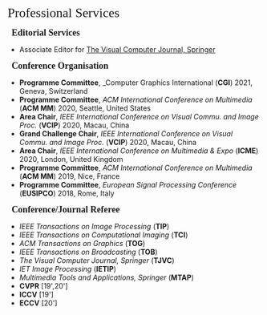 <p><span style="font-family: georgia, serif; font-size: 26px;">Professional Services</span></p>

<p>&nbsp; <span style="font-size: 18px;"><strong><span style="font-family: georgia, serif;">Editorial Services</span></strong></span></p>

- Associate Editor for [The Visual Computer Journal, Springer](https://www.editorialmanager.com/tvcj/)

<p>&nbsp; <span style="font-size: 18px;"><strong><span style="font-family: georgia, serif;">Conference Organisation</span></strong></span></p>

- **Programme Committee**, _Computer Graphics International (**CGI**) 2021, Geneva, Switzerland
- **Programme Committee**, _ACM International Conference on Multimedia_ (**ACM MM**) 2020, Seattle, United States
- **Area Chair**, _IEEE International Conference on Visual Commu. and Image Proc._ (**VCIP**) 2020, Macau, China
- **Grand Challenge Chair**, _IEEE International Conference on Visual Commu. and Image Proc._ (**VCIP**) 2020, Macau, China
- **Area Chair**, _IEEE International Conference on Multimedia & Expo_ (**ICME**) 2020, London, United Kingdom
- **Programme Committee**, _ACM International Conference on Multimedia_ (**ACM MM**) 2019, Nice, France
- **Programme Committee**, _European Signal Processing Conference_ (**EUSIPCO**) 2018, Rome, Italy

<p>&nbsp; <span style="font-size: 18px;"><strong><span style="font-family: georgia, serif;">Conference/Journal Referee</span></strong></span></p>

- _IEEE Transactions on Image Processing_ (**TIP**)
- _IEEE Transactions on Computational Imaging_ (**TCI**)
- _ACM Transactions on Graphics_ (**TOG**)
- _IEEE Transactions on Broadcasting_ (**TOB**)
- _The Visual Computer Journal, Springer_ (**TJVC**)
- _IET Image Processing_ (**IETIP**)
- _Multimedia Tools and Applications, Springer_ (**MTAP**)
- **CVPR** [19',20']
- **ICCV** [19']
- **ECCV** [20']
